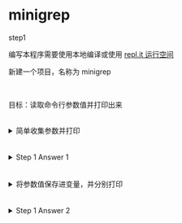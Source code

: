 # minigrep 

step1

编写本程序需要使用本地编译或使用 [repl.it 运行空间](../guessinggame/replit.html)

新建一个项目，名称为 minigrep

<br>

目标：读取命令行参数值并打印出来

<br>
<details>
    <summary>简单收集参数并打印</summary>

导入 std::env ，使用 env::args() 获取命令行参数，并使用 collect() 收集到一个数组中，然后打印出来。

使用 cargo run 和 cargo run test poem.txt 分别测试一下

下面有答案。请尽量自己写出来（或复习 [The book 第十二章](http://120.78.128.153/rustbook/ch12-00-an-io-project.html)）再查看答案。
</details>

<br>
<br>
<details>
    <summary>Step 1 Answer 1</summary>

```rust, no_run
use std::env;

fn main() {
    let args: Vec[String] = env::args().collect();
    println!("{:?}", args);
}
```

</details>


<br>
<br>
<details>
    <summary>将参数值保存进变量，并分别打印</summary>

分别将 搜索词 和 文件名 参数保存到对应的参数。

使用 cargo run tet poem.txt 测试一下

</details>

<br>
<br>
<details>
    <summary>Step 1 Answer 2</summary>

```rust, no_run
use std::env;

fn main() {
    let args: Vec<String> = env::args().collect();

    let query = &args[1];
    let filename = &args[2];

    println!("Searching for {}", query);
    println!("In file {}", filename);
}
```

</details>
